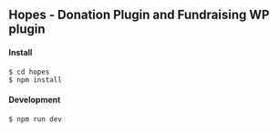 ## Hopes - Donation Plugin and Fundraising WP plugin

#### Install
``` 
$ cd hopes
$ npm install
```

#### Development
``` 
$ npm run dev
```